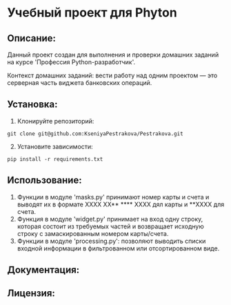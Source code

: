 # Учебный проект для Phyton
## Описание:
Данный проект создан для выполнения и проверки домашних заданий на курсе 'Профессия Python-разработчик'.

Контекст домашних заданий: вести работу над одним проектом — это серверная часть виджета банковских операций.
## Установка:
1. Клонируйте репозиторий:
```
git clone git@github.com:KseniyaPestrakova/Pestrakova.git
```
2. Установите зависимости:
```
pip install -r requirements.txt
```
## Использование:
1. Функции в модуле 'masks.py' принимают номер карты и счета и выводят их в формате XXXX XX** **** XXXX дял карты и **XXXX для счета.
2. Функция в модуле 'widget.py' принимает на вход одну строку, которая состоит из требуемых частей и возвращает исходную строку с замаскированным номером карты/счета.
3. Функции в модуле 'processing.py': позволяют выводить списки входной информации в фильтрованном или отсортированном виде.


## Документация:


## Лицензия:

